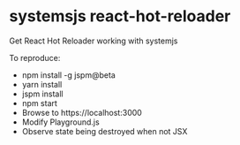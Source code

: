 # systemsjs react-hot-reloader
Get React Hot Reloader working with systemjs

To reproduce:
- npm install -g jspm@beta
- yarn install
- jspm install
- npm start
- Browse to https://localhost:3000
- Modify Playground.js
- Observe state being destroyed when not JSX
